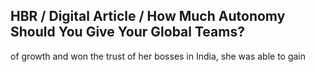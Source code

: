 ## HBR / Digital Article / How Much Autonomy Should You Give Your Global Teams?

of growth and won the trust of her bosses in India, she was able to gain